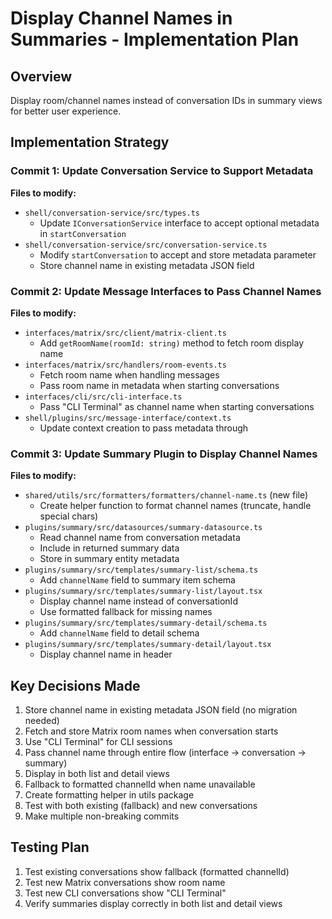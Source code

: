 # Display Channel Names in Summaries - Implementation Plan

## Overview

Display room/channel names instead of conversation IDs in summary views for better user experience.

## Implementation Strategy

### Commit 1: Update Conversation Service to Support Metadata

**Files to modify:**

- `shell/conversation-service/src/types.ts`
  - Update `IConversationService` interface to accept optional metadata in `startConversation`
- `shell/conversation-service/src/conversation-service.ts`
  - Modify `startConversation` to accept and store metadata parameter
  - Store channel name in existing metadata JSON field

### Commit 2: Update Message Interfaces to Pass Channel Names

**Files to modify:**

- `interfaces/matrix/src/client/matrix-client.ts`
  - Add `getRoomName(roomId: string)` method to fetch room display name
- `interfaces/matrix/src/handlers/room-events.ts`
  - Fetch room name when handling messages
  - Pass room name in metadata when starting conversations
- `interfaces/cli/src/cli-interface.ts`
  - Pass "CLI Terminal" as channel name when starting conversations
- `shell/plugins/src/message-interface/context.ts`
  - Update context creation to pass metadata through

### Commit 3: Update Summary Plugin to Display Channel Names

**Files to modify:**

- `shared/utils/src/formatters/formatters/channel-name.ts` (new file)
  - Create helper function to format channel names (truncate, handle special chars)
- `plugins/summary/src/datasources/summary-datasource.ts`
  - Read channel name from conversation metadata
  - Include in returned summary data
  - Store in summary entity metadata
- `plugins/summary/src/templates/summary-list/schema.ts`
  - Add `channelName` field to summary item schema
- `plugins/summary/src/templates/summary-list/layout.tsx`
  - Display channel name instead of conversationId
  - Use formatted fallback for missing names
- `plugins/summary/src/templates/summary-detail/schema.ts`
  - Add `channelName` field to detail schema
- `plugins/summary/src/templates/summary-detail/layout.tsx`
  - Display channel name in header

## Key Decisions Made

1. Store channel name in existing metadata JSON field (no migration needed)
2. Fetch and store Matrix room names when conversation starts
3. Use "CLI Terminal" for CLI sessions
4. Pass channel name through entire flow (interface → conversation → summary)
5. Display in both list and detail views
6. Fallback to formatted channelId when name unavailable
7. Create formatting helper in utils package
8. Test with both existing (fallback) and new conversations
9. Make multiple non-breaking commits

## Testing Plan

1. Test existing conversations show fallback (formatted channelId)
2. Test new Matrix conversations show room name
3. Test new CLI conversations show "CLI Terminal"
4. Verify summaries display correctly in both list and detail views
